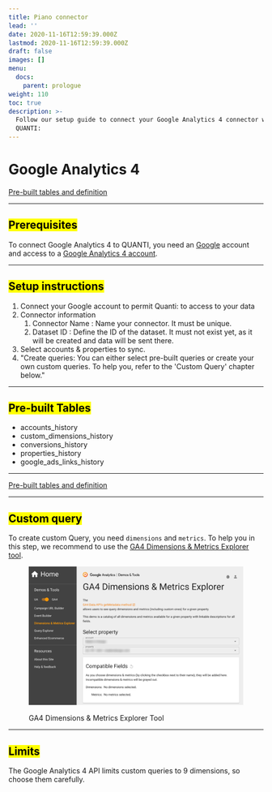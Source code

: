 ```yaml
---
title: Piano connector
lead: ''
date: 2020-11-16T12:59:39.000Z
lastmod: 2020-11-16T12:59:39.000Z
draft: false
images: []
menu:
  docs:
    parent: prologue
weight: 110
toc: true
description: >-
  Follow our setup guide to connect your Google Analytics 4 connector with
  QUANTI:
---
```


# Google Analytics 4

<a href="https://dbdiagram.io/e/67a9ceb2263d6cf9a09b868e/67a9d214263d6cf9a09c02c9" class="button primary" data-icon="table-tree">Pre-built tables and definition  </a>

***

## <mark style="background-color:yellow;">Prerequisites</mark> <a href="#pre-requisites" id="pre-requisites"></a>

To connect Google Analytics 4 to QUANTI, you need an [Google](https://www.google.com/account/about/) account and access to a [Google Analytics 4 account](https://analytics.google.com/analytics/web/).

***

## <mark style="background-color:yellow;">Setup instructions</mark>

1. Connect your Google account to permit Quanti: to access to your data
2. Connector information
   1. Connector Name : Name your connector. It must be unique.
   2. Dataset ID : Define the ID of the dataset. It must not exist yet, as it will be created and data will be sent there.
3. Select accounts & properties to sync.
4. "Create queries: You can either select pre-built queries or create your own custom queries. To help you, refer to the 'Custom Query' chapter below."

***

## <mark style="background-color:yellow;">Pre-built Tables</mark>

* accounts\_history
* custom\_dimensions\_history
* conversions\_history
* properties\_history
* google\_ads\_links\_history

***

<a href="https://dbdiagram.io/e/67a9ceb2263d6cf9a09b868e/67a9d214263d6cf9a09c02c9" class="button primary" data-icon="table-tree">Pre-built tables and definition  </a>

***



## <mark style="background-color:yellow;">Custom query</mark>

To create custom Query, you need `dimensions` and `metrics`. To help you in this step, we recommend to use the [GA4 Dimensions & Metrics Explorer tool](https://ga-dev-tools.google/ga4/dimensions-metrics-explorer/).

<figure><img src="../../.gitbook/assets/GA4-Dimensions-Metrics-Explorer.png" alt="google-analytics-4-doc-query-builder" width="563"><figcaption><p>GA4 Dimensions &#x26; Metrics Explorer Tool</p></figcaption></figure>

***

## <mark style="background-color:yellow;">Limits</mark>

The Google Analytics 4 API limits custom queries to 9 dimensions, so choose them carefully.
